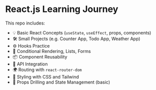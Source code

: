 # React.js Learning Journey
This repo includes:
- 💡 Basic React Concepts (`useState`, `useEffect`, props, components)
- 🛠️ Small Projects (e.g. Counter App, Todo App, Weather App)
- ⚙️ Hooks Practice
- 🧩 Conditional Rendering, Lists, Forms
- 📦 Component Reusability
- 🧪 API Integration
- 🌍 Routing with `react-router-dom`
- 💅 Styling with CSS and Tailwind
- 🧱 Props Drilling and State Management (basic)
